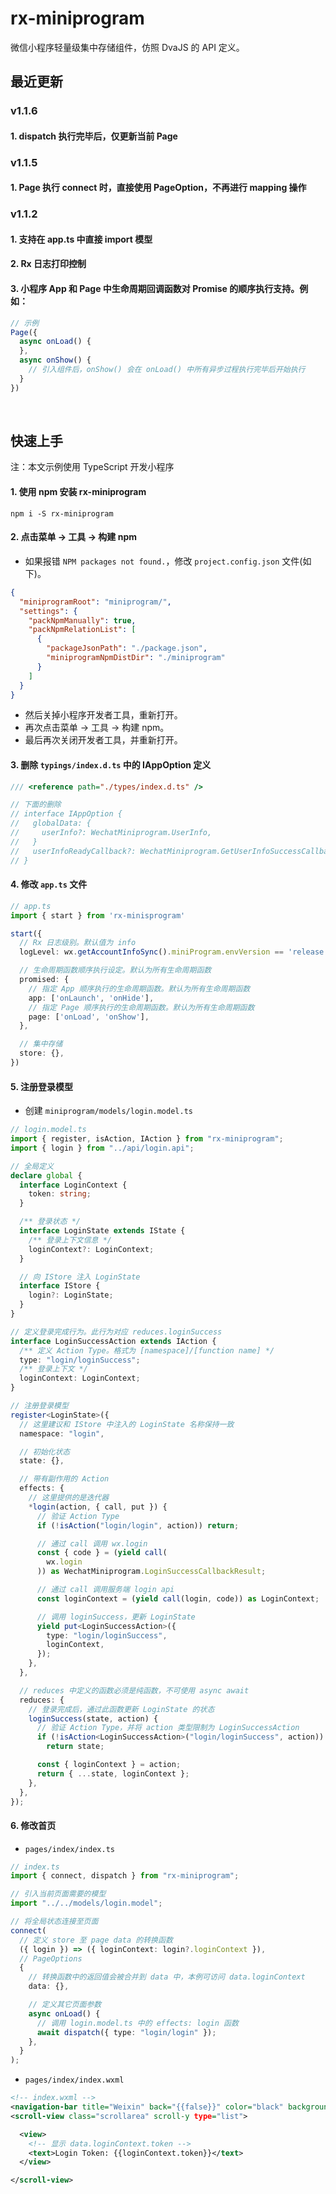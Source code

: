 # rx-miniprogram

微信小程序轻量级集中存储组件，仿照 DvaJS 的 API 定义。

## 最近更新

### v1.1.6
#### 1. dispatch 执行完毕后，仅更新当前 Page

### v1.1.5
#### 1. Page 执行 connect 时，直接使用 PageOption，不再进行 mapping 操作

### v1.1.2
#### 1. 支持在 app.ts 中直接 import 模型
#### 2. Rx 日志打印控制
#### 3. 小程序 App 和 Page 中生命周期回调函数对 Promise 的顺序执行支持。例如：
```js
// 示例
Page({
  async onLoad() {
  },
  async onShow() {
    // 引入组件后，onShow() 会在 onLoad() 中所有异步过程执行完毕后开始执行
  }
})
```
<br>

## 快速上手

注：本文示例使用 TypeScript 开发小程序

#### 1. 使用 npm 安装 rx-miniprogram

```
npm i -S rx-miniprogram
```

#### 2. 点击菜单 -> 工具 -> 构建 npm

- 如果报错 `NPM packages not found.`，修改 `project.config.json` 文件(如下)。

```json
{
  "miniprogramRoot": "miniprogram/",
  "settings": {
    "packNpmManually": true,
    "packNpmRelationList": [
      {
        "packageJsonPath": "./package.json",
        "miniprogramNpmDistDir": "./miniprogram"
      }
    ]
  }
}
```

- 然后关掉小程序开发者工具，重新打开。
- 再次点击菜单 -> 工具 -> 构建 npm。
- 最后再次关闭开发者工具，并重新打开。

#### 3. 删除 `typings/index.d.ts` 中的 IAppOption 定义

```typescript
/// <reference path="./types/index.d.ts" />

// 下面的删除
// interface IAppOption {
//   globalData: {
//     userInfo?: WechatMiniprogram.UserInfo,
//   }
//   userInfoReadyCallback?: WechatMiniprogram.GetUserInfoSuccessCallback,
// }
```

#### 4. 修改 `app.ts` 文件

```typescript
// app.ts
import { start } from 'rx-minisprogram'

start({
  // Rx 日志级别。默认值为 info
  logLevel: wx.getAccountInfoSync().miniProgram.envVersion == 'release' ? 'off' : 'debug',

  // 生命周期函数顺序执行设定。默认为所有生命周期函数
  promised: {
    // 指定 App 顺序执行的生命周期函数。默认为所有生命周期函数
    app: ['onLaunch', 'onHide'],
    // 指定 Page 顺序执行的生命周期函数。默认为所有生命周期函数
    page: ['onLoad', 'onShow'],
  },

  // 集中存储
  store: {},
})
```
#### 5. 注册登录模型

- 创建 `miniprogram/models/login.model.ts`

```typescript
// login.model.ts
import { register, isAction, IAction } from "rx-miniprogram";
import { login } from "../api/login.api";

// 全局定义
declare global {
  interface LoginContext {
    token: string;
  }

  /** 登录状态 */
  interface LoginState extends IState {
    /** 登录上下文信息 */
    loginContext?: LoginContext;
  }

  // 向 IStore 注入 LoginState
  interface IStore {
    login?: LoginState;
  }
}

// 定义登录完成行为。此行为对应 reduces.loginSuccess
interface LoginSuccessAction extends IAction {
  /** 定义 Action Type。格式为 [namespace]/[function name] */
  type: "login/loginSuccess";
  /** 登录上下文 */
  loginContext: LoginContext;
}

// 注册登录模型
register<LoginState>({
  // 这里建议和 IStore 中注入的 LoginState 名称保持一致
  namespace: "login",

  // 初始化状态
  state: {},

  // 带有副作用的 Action
  effects: {
    // 这里提供的是迭代器
    *login(action, { call, put }) {
      // 验证 Action Type
      if (!isAction("login/login", action)) return;

      // 通过 call 调用 wx.login
      const { code } = (yield call(
        wx.login
      )) as WechatMiniprogram.LoginSuccessCallbackResult;

      // 通过 call 调用服务端 login api
      const loginContext = (yield call(login, code)) as LoginContext;

      // 调用 loginSuccess，更新 LoginState
      yield put<LoginSuccessAction>({
        type: "login/loginSuccess",
        loginContext,
      });
    },
  },

  // reduces 中定义的函数必须是纯函数，不可使用 async await
  reduces: {
    // 登录完成后，通过此函数更新 LoginState 的状态
    loginSuccess(state, action) {
      // 验证 Action Type，并将 action 类型限制为 LoginSuccessAction
      if (!isAction<LoginSuccessAction>("login/loginSuccess", action))
        return state;

      const { loginContext } = action;
      return { ...state, loginContext };
    },
  },
});
```

#### 6. 修改首页

- `pages/index/index.ts`

```typescript
// index.ts
import { connect, dispatch } from "rx-miniprogram";

// 引入当前页面需要的模型
import "../../models/login.model";

// 将全局状态连接至页面
connect(
  // 定义 store 至 page data 的转换函数
  ({ login }) => ({ loginContext: login?.loginContext }),
  // PageOptions
  {
    // 转换函数中的返回值会被合并到 data 中，本例可访问 data.loginContext
    data: {},

    // 定义其它页面参数
    async onLoad() {
      // 调用 login.model.ts 中的 effects: login 函数
      await dispatch({ type: "login/login" });
    },
  }
);
```

- `pages/index/index.wxml`

```xml
<!-- index.wxml -->
<navigation-bar title="Weixin" back="{{false}}" color="black" background="#FFF"></navigation-bar>
<scroll-view class="scrollarea" scroll-y type="list">

  <view>
    <!-- 显示 data.loginContext.token -->
    <text>Login Token: {{loginContext.token}}</text>
  </view>

</scroll-view>
```
